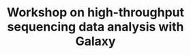 ---
layout: event

title: "Workshop on high-throughput sequencing data analysis with Galaxy"


# external: "https://galaxyproject.org/events/2024-07-22-galaxy-workshop-freiburg/"

description: |
    This course introduces scientists to the data analysis platform Galaxy. The course is a beginner course; there is no requirement of any programming skills.

date_start: 2024-07-22
date_end: 2024-07-26 

# cost: free 
# audience: Scientist with no or little Galaxy experience who want to analyse sequencing data.
# contact_email: erxleben@informatik.uni-freiburg.de
# async: false 
# mode: In-person


contributions:
  organisers: [erxleben]
  instructors: [erxleben, teresa-m]
  funding: [eurosciencegateway, deNBI]

location:
  geo:
    lat: 47.9960901
    lon: 7.8494005
  name: University Freiburg
  # address: Werthmannstrasse 4
  # postcode: 79104
  city: Freiburg
  country: Germany


# Program of your course
# Add GTN tutorials by supplying the topic and tutorial name
# For non-GTN sessions, add a "type:custom" session and description
program:
  - section: "Monday: Introduction"  # section title is optional
    description: |
      Welcome - Galaxy introduction - Quality control - from 9:15am to 4pm

  - section: "Tuesday: ChIP-Sequencing"
    description: |
      ChIP-Sequencing - from 9:15am to 5pm

---
